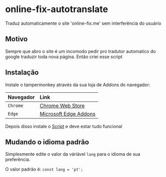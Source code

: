 
# online-fix-autotranslate

Traduz automaticamente o site 'online-fix.me' sem interferência do usuário



## Motivo
Sempre que abro o site é um incomodo pedir pro tradutor automatico do google traduzir toda nova página. Então criei esse script
## Instalação

Instale o tampermonkey através da sua loja de Addons do navegador:

| Navegador   | Link       |
| :---------- | :--------- |
| `Chrome` | [Chrome Web Store](https://https://chromewebstore.google.com/detail/tampermonkey/dhdgffkkebhmkfjojejmpbldmpobfkfo?hl=pt-BR) |
`Edge` | [Microsoft Edge Addons](https://microsoftedge.microsoft.com/addons/detail/tampermonkey/iikmkjmpaadaobahmlepeloendndfphd)

Depois disso instale o [Script](https://github.com/aarcanj0/online-fix-autotranslate/blob/main/autotranslate.user.js?raw=True) e deve estar tudo funcional
## Mudando o idioma padrão

Simplesmente edite o valor da váriável `lang` para o idioma de sua preferência.

O valor padrão é: `const lang = 'pt';`

